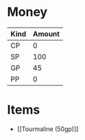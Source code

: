 # Money
| Kind | Amount |
| ---- | ------ |
| CP   | 0      |
| SP   | 100    |
| GP   | 45     |
| PP   | 0      | 

# Items
- [[Tourmaline (50gp)]]